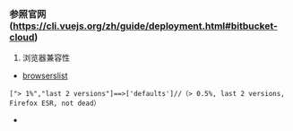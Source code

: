 ### 参照官网(https://cli.vuejs.org/zh/guide/deployment.html#bitbucket-cloud)
1. 浏览器兼容性 
- [browserslist](https://github.com/browserslist/browserslist)
```
["> 1%","last 2 versions"]==>['defaults']//（> 0.5%, last 2 versions, Firefox ESR, not dead）
```
- 